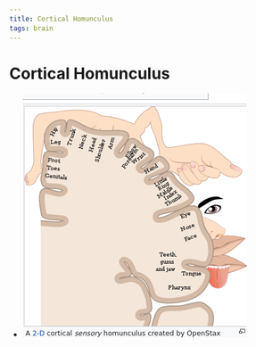 ```yaml
---
title: Cortical Homunculus
tags: brain
---
```


# Cortical Homunculus
- ![im](assets/Pasted%20Image%2020220509154234.png)




























































